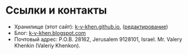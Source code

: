 # Ссылки и контакты

 * Хранилище (этот сайт): [k-v-khen.github.io](https://k-v-khen.github.io), ([редактирование](https://github.com/k-v-khen/k-v-khen.github.io))
 * Блог: [k-v-khen.blogspot.com](http://k-v-khen.blogspot.com/)
 * Почтовый адрес: P.O.B. 28162, Jerusalem 9128101, Israel. Mr. Valery Khenkin (Valeriy Khenkon).

